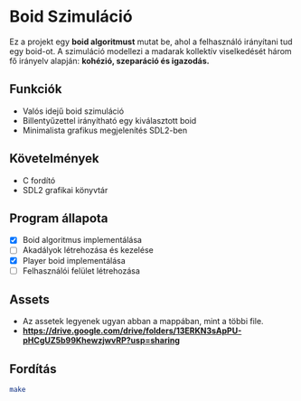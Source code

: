 # Boid Szimuláció

Ez a projekt egy **boid algoritmust** mutat be, ahol a felhasználó irányítani tud egy boid-ot. A szimuláció modellezi a madarak kollektív viselkedését három fő irányelv  alapján: **kohézió, szeparáció és igazodás.**

## Funkciók

- Valós idejű boid szimuláció
- Billentyűzettel irányítható egy kiválasztott boid
- Minimalista grafikus megjelenítés SDL2-ben

## Követelmények

- C fordító
- SDL2 grafikai könyvtár

## Program állapota

- [x] Boid algoritmus implementálása
- [ ] Akadályok létrehozása és kezelése 
- [x] Player boid implementálása
- [ ] Felhasználói felület létrehozása

## Assets

- Az assetek legyenek ugyan abban a mappában, mint a többi file.
- **https://drive.google.com/drive/folders/13ERKN3sApPU-pHCgUZ5b99KhewzjwvRP?usp=sharing**

## Fordítás

```bash
make

